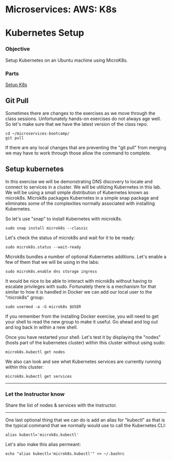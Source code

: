 # Microservices: AWS: K8s
# Kubernetes Setup

### Objective

Setup Kubernetes on an Ubuntu machine using MicroK8s.

### Parts

[Setup K8s](#setup-kubernetes)


## Git Pull

Sometimes there are changes to the exercises as we move through the class sessions.  Unfortunately hands-on exercises do not always age well.  So let's make sure that we have the latest version of the class repo.

~~~shell
cd ~/microservices-bootcamp/
git pull
~~~

If there are any local changes that are preventing the "git pull" from merging we may have to work through those allow the command to complete.


## Setup kubernetes

In this exercise we will be demonstrating DNS discovery to locate and connect to services in a cluster.  We will be utilizing Kubernetes in this lab.  We will be using a small simple distribution of Kubernetes known as microk8s.  Microk8s packages Kubernetes in a simple snap package and eliminates some of the complexities normally associated with installing Kubernetes.

So let's use "snap" to install Kubernetes with microk8s.

~~~shell
sudo snap install microk8s --classic
~~~

Let's check the status of microk8s and wait for it to be ready:

~~~shell
sudo microk8s.status --wait-ready
~~~

Microk8s bundles a number of optional Kubernetes additions.  Let's enable a few of them that we will be using in the labs:

~~~shell
sudo microk8s.enable dns storage ingress
~~~

It would be nice to be able to interact with microk8s without having to escalate privileges with sudo.  Fortunately there is a mechanism for that similar to how it is handled in Docker we can add our local user to the "microk8s" group:

~~~shell
sudo usermod -a -G microk8s $USER
~~~

If you remember from the installing Docker exercise, you will need to get your shell to read the new group to make it useful.  Go ahead and log out and log back in within a new shell.

Once you have restarted your shell.  Let's test it by displaying the "nodes" (hosts part of the kubernetes cluster) within this cluster without using sudo:

~~~shell
microk8s.kubectl get nodes
~~~

We also can look and see whet Kubernetes services are currently running within this cluster:

~~~shell
microk8s.kubectl get services
~~~

___

### Let the Instructor know

Share the list of nodes & services with the Instructor.

___

One last optional thing that we can do is add an alias for "kubectl" as that is the typical command that we normally would use to call the Kubernetes CLI:

~~~shell
alias kubectl='microk8s.kubectl'
~~~

Let's also make this alias permeant:

~~~shell
echo "alias kubectl='microk8s.kubectl'" >> ~/.bashrc
~~~
